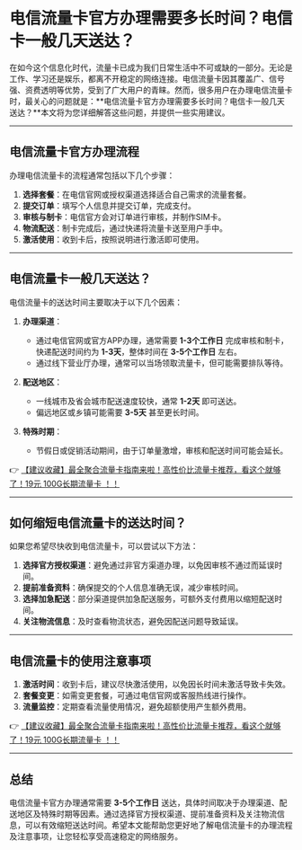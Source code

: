 # 电信流量卡官方办理需要多长时间？电信卡一般几天送达？

在如今这个信息化时代，流量卡已成为我们日常生活中不可或缺的一部分。无论是工作、学习还是娱乐，都离不开稳定的网络连接。电信流量卡因其覆盖广、信号强、资费透明等优势，受到了广大用户的青睐。然而，很多用户在办理电信流量卡时，最关心的问题就是：**电信流量卡官方办理需要多长时间？电信卡一般几天送达？**本文将为您详细解答这些问题，并提供一些实用建议。

---

## 电信流量卡官方办理流程

办理电信流量卡的流程通常包括以下几个步骤：

1. **选择套餐**：在电信官网或授权渠道选择适合自己需求的流量套餐。
2. **提交订单**：填写个人信息并提交订单，完成支付。
3. **审核与制卡**：电信官方会对订单进行审核，并制作SIM卡。
4. **物流配送**：制卡完成后，通过快递将流量卡送至用户手中。
5. **激活使用**：收到卡后，按照说明进行激活即可使用。

---

## 电信流量卡一般几天送达？

电信流量卡的送达时间主要取决于以下几个因素：

1. **办理渠道**：  
   - 通过电信官网或官方APP办理，通常需要 **1-3个工作日** 完成审核和制卡，快递配送时间约为 **1-3天**，整体时间在 **3-5个工作日** 左右。
   - 通过线下营业厅办理，通常可以当场领取流量卡，但可能需要排队等待。

2. **配送地区**：  
   - 一线城市及省会城市配送速度较快，通常 **1-2天** 即可送达。
   - 偏远地区或乡镇可能需要 **3-5天** 甚至更长时间。

3. **特殊时期**：  
   - 节假日或促销活动期间，由于订单量激增，审核和配送时间可能会延长。

👉 [【建议收藏】最全聚合流量卡指南来啦！高性价比流量卡推荐，看这个就够了！19元 100G长期流量卡 ！！](https://bit.ly/Liuliangka)

---

## 如何缩短电信流量卡的送达时间？

如果您希望尽快收到电信流量卡，可以尝试以下方法：

1. **选择官方授权渠道**：避免通过非官方渠道办理，以免因审核不通过而延误时间。
2. **提前准备资料**：确保提交的个人信息准确无误，减少审核时间。
3. **选择加急配送**：部分渠道提供加急配送服务，可额外支付费用以缩短配送时间。
4. **关注物流信息**：及时查看物流状态，避免因配送问题导致延误。

---

## 电信流量卡的使用注意事项

1. **激活时间**：收到卡后，建议尽快激活使用，以免因长时间未激活导致卡失效。
2. **套餐变更**：如需变更套餐，可通过电信官网或客服热线进行操作。
3. **流量监控**：定期查看流量使用情况，避免超额使用产生额外费用。

👉 [【建议收藏】最全聚合流量卡指南来啦！高性价比流量卡推荐，看这个就够了！19元 100G长期流量卡 ！！](https://bit.ly/Liuliangka)

---

## 总结

电信流量卡官方办理通常需要 **3-5个工作日** 送达，具体时间取决于办理渠道、配送地区及特殊时期等因素。通过选择官方授权渠道、提前准备资料及关注物流信息，可以有效缩短送达时间。希望本文能帮助您更好地了解电信流量卡的办理流程及注意事项，让您轻松享受高速稳定的网络服务。